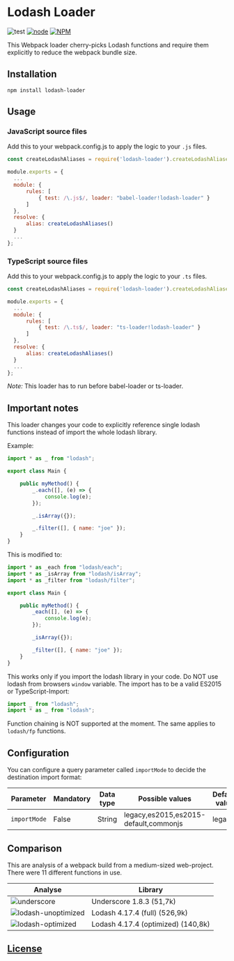 # Lodash Loader

![test](https://github.com/ckotzbauer/lodash-loader/workflows/test/badge.svg)
[![node](https://img.shields.io/node/v/lodash-loader.svg)](https://nodejs.org)
[![NPM](https://img.shields.io/npm/v/lodash-loader.svg)](https://www.npmjs.com/package/lodash-loader)


This Webpack loader cherry-picks Lodash functions and require them explicitly to reduce the webpack bundle size.


## Installation

```
npm install lodash-loader
```


## Usage

### JavaScript source files

Add this to your webpack.config.js to apply the logic to your `.js` files.

```js
const createLodashAliases = require('lodash-loader').createLodashAliases;

module.exports = {
  ...
  module: {
      rules: [
          { test: /\.js$/, loader: "babel-loader!lodash-loader" }
      ]
  },
  resolve: {
      alias: createLodashAliases()
  }
  ...
};
```

### TypeScript source files

Add this to your webpack.config.js to apply the logic to your `.ts` files.

```js
const createLodashAliases = require('lodash-loader').createLodashAliases;

module.exports = {
  ...
  module: {
      rules: [
          { test: /\.ts$/, loader: "ts-loader!lodash-loader" }
      ]
  },
  resolve: {
      alias: createLodashAliases()
  }
  ...
};
```

*Note:* This loader has to run before babel-loader or ts-loader.

## Important notes

This loader changes your code to explicitly reference single lodash functions instead of import the whole lodash library.

Example:
```js
import * as _ from "lodash";

export class Main {

    public myMethod() {
        _.each([], (e) => {
            console.log(e);
        });

        _.isArray({});

        _.filter([], { name: "joe" });
    }
}
```

This is modified to:
```js
import * as _each from "lodash/each";
import * as _isArray from "lodash/isArray";
import * as _filter from "lodash/filter";

export class Main {

    public myMethod() {
        _each([], (e) => {
            console.log(e);
        });

        _isArray({});

        _filter([], { name: "joe" });
    }
}
```

This works only if you import the lodash library in your code. Do NOT use lodash from browsers `window` variable. The import
has to be a valid ES2015 or TypeScript-Import:
```js
import _ from "lodash";
import * as _ from "lodash";
```

Function chaining is NOT supported at the moment. The same applies to `lodash/fp` functions.


## Configuration

You can configure a query parameter called `importMode` to decide the destination import format:

| Parameter    | Mandatory | Data type | Possible values                       | Default value  |
|--------------|-----------|-----------|---------------------------------------|----------------|
| `importMode` | False     | String    | legacy,es2015,es2015-default,commonjs | legacy         |


## Comparison

This are analysis of a webpack build from a medium-sized web-project. There were 11 different functions in use.

| Analyse                                                                                                        | Library                            |
| -------------------------------------------------------------------------------------------------------------- | ---------------------------------- |
| ![underscore](https://github.com/ckotzbauer/lodash-loader/blob/master/docs/img/underscore.jpg)                 | Underscore 1.8.3 (51,7k)           |
| ![lodash-unoptimized](https://github.com/ckotzbauer/lodash-loader/blob/master/docs/img/lodash-unoptimized.jpg) | Lodash 4.17.4 (full) (526,9k)      |
| ![lodash-optimized](https://github.com/ckotzbauer/lodash-loader/blob/master/docs/img/lodash-optimized.jpg)     | Lodash 4.17.4 (optimized) (140,8k) |


[License](https://github.com/ckotzbauer/lodash-loader/blob/master/LICENSE)
------
